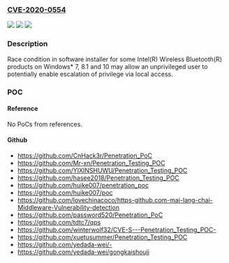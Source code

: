 ### [CVE-2020-0554](https://cve.mitre.org/cgi-bin/cvename.cgi?name=CVE-2020-0554)
![](https://img.shields.io/static/v1?label=Product&message=Intel(R)%20Wireless%20Bluetooth(R)%20Advisory&color=blue)
![](https://img.shields.io/static/v1?label=Version&message=n%2Fa&color=blue)
![](https://img.shields.io/static/v1?label=Vulnerability&message=Escalation%20of%20Privilege&color=brighgreen)

### Description

Race condition in software installer for some Intel(R) Wireless Bluetooth(R) products on Windows* 7, 8.1 and 10 may allow an unprivileged user to potentially enable escalation of privilege via local access.

### POC

#### Reference
No PoCs from references.

#### Github
- https://github.com/CnHack3r/Penetration_PoC
- https://github.com/Mr-xn/Penetration_Testing_POC
- https://github.com/YIXINSHUWU/Penetration_Testing_POC
- https://github.com/hasee2018/Penetration_Testing_POC
- https://github.com/huike007/penetration_poc
- https://github.com/huike007/poc
- https://github.com/lovechinacoco/https-github.com-mai-lang-chai-Middleware-Vulnerability-detection
- https://github.com/password520/Penetration_PoC
- https://github.com/tdtc7/qps
- https://github.com/winterwolf32/CVE-S---Penetration_Testing_POC-
- https://github.com/xuetusummer/Penetration_Testing_POC
- https://github.com/yedada-wei/-
- https://github.com/yedada-wei/gongkaishouji

